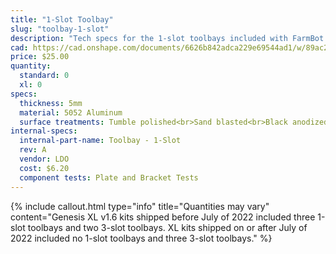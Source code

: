 ```yaml
---
title: "1-Slot Toolbay"
slug: "toolbay-1-slot"
description: "Tech specs for the 1-slot toolbays included with FarmBot Genesis XL. Visit [our shop](http://shop.farm.bot) to purchase parts."
cad: https://cad.onshape.com/documents/6626b842adca229e69544ad1/w/89ac2637f82d915f22c2bcd0/e/0113b7ea4c453bd1666c667a?configuration=List_hn5dMRFLBHqo9V%3DDefault&renderMode=0&uiState=6254fb401ad350015b485e25
price: $25.00
quantity:
  standard: 0
  xl: 0
specs:
  thickness: 5mm
  material: 5052 Aluminum
  surface treatments: Tumble polished<br>Sand blasted<br>Black anodized<br>Laser engraved logo
internal-specs:
  internal-part-name: Toolbay - 1-Slot
  rev: A
  vendor: LDO
  cost: $6.20
  component tests: Plate and Bracket Tests
---
```


{%
include callout.html
type="info"
title="Quantities may vary"
content="Genesis XL v1.6 kits shipped before July of 2022 included three 1-slot toolbays and two 3-slot toolbays. XL kits shipped on or after July of 2022 included no 1-slot toolbays and three 3-slot toolbays."
%}

